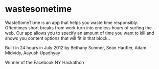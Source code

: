 wastesometime
=============

WasteSomeTi.me is an app that helps you waste time responsibly. Oftentimes short
breaks from work turn into endless hours of surfing the web. Our app allows you
to specify an amount of time you want to kill and shows you content options that
will fit in that block..

Built in 24 hours in July 2012 by Bethany Sumner, Sean Haufler, Adam Midvidy,
Aayush Upadhyay

Winner of the Facebook NY Hackathon
